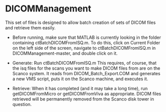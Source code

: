 # DICOMManagement

This set of files is designed to allow batch creation of sets of DICOM files and retrieve them easily. 

- Before running, make sure that MATLAB is currently looking in the folder containing ctBatchDICOMFromISQ.m. To do this, click on Current Folder on the left side of the screen, navigate to ctBatchDICOMFromISQ.m in DICOMManagement-master, and double click on it.

- Generate: Run ctBatchDICOMFromISQ.m This requires, of course, that the isq files for the scans you want to make DICOM files from are on the Scanco system. It reads from DICOM_Batch_Export.COM and generates a new VMS script, puts it on the Scanco machine, and executes it. 

- Retrieve: When it has completed (and it may take a long time), run getDICOMFromMicro or getDICOMFromViva as appropriate. DICOM files retrieved will be permanently removed from the Scanco disk tower in question.
